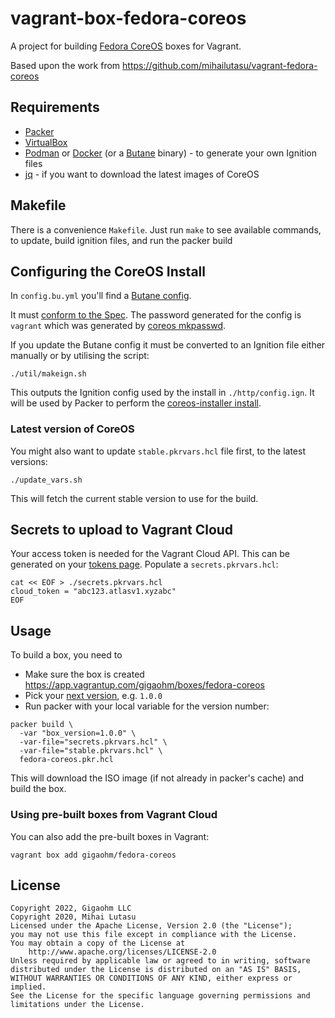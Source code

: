 # vagrant-box-fedora-coreos

A project for building [Fedora
CoreOS](https://getfedora.org/en/coreos?stream=stable) boxes for Vagrant.

Based upon the work from https://github.com/mihailutasu/vagrant-fedora-coreos

## Requirements
- [Packer](https://www.packer.io/)
- [VirtualBox](https://www.virtualbox.org)
- [Podman](https://podman.io/) or [Docker](https://www.docker.com/) (or a
  [Butane](https://github.com/coreos/butane) binary) - to generate your own
  Ignition files
- [jq](https://stedolan.github.io/jq/) - if you want to download the latest
  images of CoreOS

## Makefile

There is a convenience `Makefile`.  Just run `make` to see available commands,
to update, build ignition files, and run the packer build

## Configuring the CoreOS Install

In `config.bu.yml` you'll find a [Butane
config](https://docs.fedoraproject.org/en-US/fedora-coreos/producing-ign/).

It must [conform to the Spec](https://coreos.github.io/butane/specs/). The
password generated for the config is `vagrant` which was generated by [coreos
mkpasswd](https://docs.fedoraproject.org/en-US/fedora-coreos/authentication/#_using_password_authentication).

If you update the Butane config it must be converted to an Ignition file either
manually or by utilising the script:

```shell
./util/makeign.sh
```

This outputs the Ignition config used by the install in `./http/config.ign`. It
will be used by Packer to perform the [coreos-installer
install](https://coreos.github.io/coreos-installer/cmd/install/).

### Latest version of CoreOS

You might also want to update `stable.pkrvars.hcl` file first, to the latest
versions:

```shell
./update_vars.sh
```

This will fetch the current stable version to use for the build.

## Secrets to upload to Vagrant Cloud

Your access token is needed for the Vagrant Cloud API. This can be generated on your [tokens page](https://app.vagrantup.com/settings/security). Populate a `secrets.pkrvars.hcl`:

```shell
cat << EOF > ./secrets.pkrvars.hcl
cloud_token = "abc123.atlasv1.xyzabc"
EOF
```

## Usage

To build a box, you need to

 - Make sure the box is created https://app.vagrantup.com/gigaohm/boxes/fedora-coreos
 - Pick your [next version](https://guides.rubygems.org/patterns/#semantic-versioning), e.g. `1.0.0`
 - Run packer with your local variable for the version number:

```shell
packer build \
  -var "box_version=1.0.0" \
  -var-file="secrets.pkrvars.hcl" \
  -var-file="stable.pkrvars.hcl" \
  fedora-coreos.pkr.hcl
```

This will download the ISO image (if not already in packer's cache) and build
the box.

### Using pre-built boxes from Vagrant Cloud
You can also add the pre-built boxes in Vagrant:

```shell
vagrant box add gigaohm/fedora-coreos
```

## License

```text
Copyright 2022, Gigaohm LLC
Copyright 2020, Mihai Lutasu
Licensed under the Apache License, Version 2.0 (the "License");
you may not use this file except in compliance with the License.
You may obtain a copy of the License at
    http://www.apache.org/licenses/LICENSE-2.0
Unless required by applicable law or agreed to in writing, software
distributed under the License is distributed on an "AS IS" BASIS,
WITHOUT WARRANTIES OR CONDITIONS OF ANY KIND, either express or implied.
See the License for the specific language governing permissions and
limitations under the License.
```
